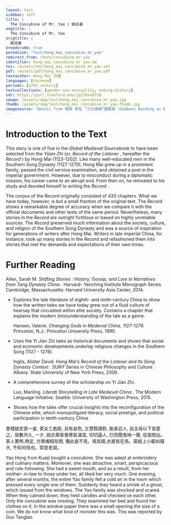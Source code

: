 ```yaml
---
layout: text
sidebar: left
title: |
  The Concubine of Mr. Yao | 姚氏妾
engtitle: |
  The Concubine of Mr. Yao
origtitle: |
  姚氏妾
breadcrumb: true
permalink: "text/hong_mai_concubine_mr_yao"
redirect_from: /text/concubine-mr-yao
identifier: hong_mai_concubine_mr_yao.md
tei: /assets/tei/hong_mai_concubine_mr_yao.xml
pdf: /assets/pdf/hong_mai_concubine_mr_yao.pdf
textauthor: Hong Mai 洪邁
languages: [chinese]
periods: [12th_century]
textcollections: [gender-sex-sensuality, making-history]
sdr: https://purl.stanford.edu/jg759xn9710
image: /assets/img/text/hong_mai_concubine_mr_yao.jpg
thumb: /assets/img/text/hong_mai_concubine_mr_yao-thumb.jpg
imagesource: "Detail from 南宋 佚名 “三元得祿”圖扇頁 (Gibbons Raiding an Egret's Nest), Artist Unknown, late 12th century, Metropolitan Museum of Art, Accession Number: 13.100.104 [Public Domain]"
---
```

<h1>Introduction to the Text</h1>
<p>This story is one of five in the <i> Global Medieval Sourcebook </i> to have been selected from the <i> Yijian Zhi </i> (or, <i> Record of the Listener</i> , hereafter the <i> Record</i> ) by Hong Mai (1123-1202). Like many well-educated men in the Southern Song Dynasty (1127-1279), Hong Mai grew up in a prominent family, passed the civil service examination, and obtained a post in the imperial government. However, due to misconduct during a diplomatic mission, his career came to an abrupt end. From then on, he retreated to his study and devoted himself to writing the <i> Record</i> .</p>

<p>The corpus of the <i> Record </i> originally consisted of 420 chapters. What we have today, however, is but a small fraction of the original text. The <i> Record </i> shows a remarkable degree of accuracy when we compare it with the official documents and other texts of the same period. Nevertheless, many stories in the <i> Record </i> are outright fictitious or based on highly unreliable sources. The <i> Record </i> preserved much information about the society, culture, and religion of the Southern Song Dynasty and was a source of inspiration for generations of writers after Hong Mai. Writers in late imperial China, for instance, took up many stories in the <i> Record </i> and refashioned them into stories that met the demands and expectations of their own times.</p>
<h1>Further Reading</h1>
<p>Allen, Sarah M. <i> Shifting Stories : History, Gossip, and Lore in Narratives from Tang Dynasty China</i> . Harvard- Yenching Institute Monograph Series. Cambridge, Massachusetts: Harvard University Asia Center, 2014.</p>
<ul id="l1">
<li data-list-text="•">
<p>Explores the tale literature of eighth- and ninth-century China to show how the written tales we have today grew out of a fluid culture of hearsay that circulated within elite society. Contains a chapter that explains the modern (mis)understanding of the tale as a genre.</p>
<p>Hansen, Valerie. <i> Changing Gods in Medieval China, 1127-1276. </i> Princeton, N.J.: Princeton University Press, 1990.</p>
</li>
<li data-list-text="•">
<p>Uses the Yi Jian Zhi tales as historical documents and shows that social and economic developments underlay religious changes in the Southern Song (1127 - 1276).</p>
<p>Inglis, Alister David. <i> Hong Mai’s Record of the Listener and Its Song Dynasty Context</i> . SUNY Series in Chinese Philosophy and Culture. Albany: State University of New York Press, 2006.</p>
</li>
<li data-list-text="•">
<p>A comprehensive survey of the scholarship on Yi Jian Zhi.</p>
<p>Luo, Manling. <i> Literati Storytelling in Late Medieval China</i> . The Modern Language Initiative. Seattle: University of Washington Press, 2015.</p>
</li>
<li data-list-text="•">
<p>Shows how the tales offer crucial insights into the reconfiguration of the Chinese elite, which monopoligzed literacy, social prestige, and political participation in tenth-century China.</p>
</li>
</ul>

<p>會稽姚宏買一妾, 善女工庖廚, 且有姿色, 又慧黠謹飭, 能承迎人, 自主母以下皆愛之。居數月久, 一夕, 姚氏舉家覺寒氣滿室, 切切逼人, 巳而聞鬼哨一聲, 從窗間出。家人驚怖,稍定, 方舉燭相存問, 獨此妾不見。視其榻,衣裘皆在焉。窗紙上小竅如錢大, 不知何怪也。郭堂老說。</p>
<p>Yao Hong from Kuaiji bought a concubine. She was adept at embroidery and culinary matters. Moreover, she was attractive, smart, perspicacious and rule-following. She had a sweet mouth, and as a result, from her mother- in-law to those under her, all liked her very much. One evening, after several months, the entire Yao family felt a cold air in the room which pressed every single one of them. Suddenly they heard a shriek of a ghost, which issued from the windows. The Yao family was shocked and scared. When they calmed down, they held candles and checked on each other. Only the concubine was missing. They examined her bed and found her clothes on it. In the window paper there was a small opening the size of a coin. We do not know what kind of monster this was. This was reported by Guo Tanglao.</p>

